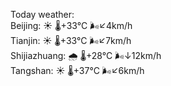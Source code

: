 Today weather:  
Beijing: ☀️   🌡️+33°C 🌬️↙4km/h  
Tianjin: ☀️   🌡️+33°C 🌬️↙7km/h  
Shijiazhuang: 🌧   🌡️+28°C 🌬️↓12km/h  
Tangshan: ☀️   🌡️+37°C 🌬️↙6km/h  
